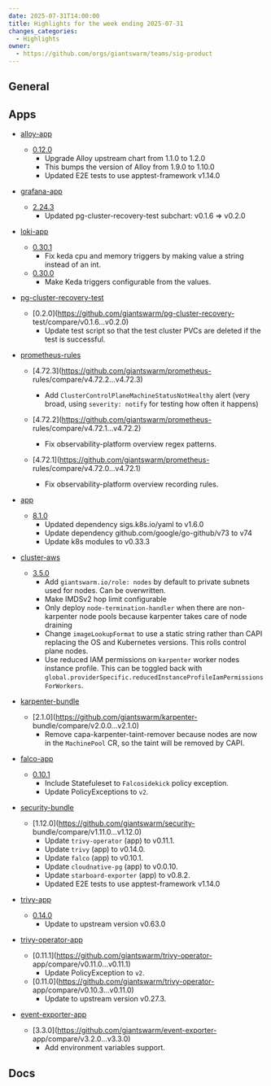```yaml
---
date: 2025-07-31T14:00:00
title: Highlights for the week ending 2025-07-31
changes_categories:
  - Highlights
owner:
  - https://github.com/orgs/giantswarm/teams/sig-product
---
```


## General

<!-- This where BREAKING CHANGES ARE HIGHLIGHTED -->

## Apps

- [alloy-app](https://github.com/giantswarm/alloy-app) 
  - [0.12.0](https://github.com/giantswarm/alloy-app/compare/v0.11.0...v0.12.0) 
      * Upgrade Alloy upstream chart from 1.1.0 to 1.2.0
      * This bumps the version of Alloy from 1.9.0 to 1.10.0
      * Updated E2E tests to use apptest-framework v1.14.0
- [grafana-app](https://github.com/giantswarm/grafana-app) 
  - [2.24.3](https://github.com/giantswarm/grafana-app/compare/v2.24.2...v2.24.3)
      * Updated pg-cluster-recovery-test subchart: v0.1.6 => v0.2.0
- [loki-app](https://github.com/giantswarm/loki-app) 
  - [0.30.1](https://github.com/giantswarm/loki-app/compare/v0.30.0...v0.30.1) 
      * Fix keda cpu and memory triggers by making value a string instead of an int.
  - [0.30.0](https://github.com/giantswarm/loki-app/compare/v0.29.2...v0.30.0) 
      * Make Keda triggers configurable from the values. 


- [pg-cluster-recovery-test](https://github.com/giantswarm/pg-cluster-recovery-test) 
  - [0.2.0](https://github.com/giantswarm/pg-cluster-recovery-
test/compare/v0.1.6...v0.2.0) 
      * Update test script so that the test cluster PVCs are deleted if the test is successful.
- [prometheus-rules](https://github.com/giantswarm/prometheus-rules) 
  - [4.72.3](https://github.com/giantswarm/prometheus-
rules/compare/v4.72.2...v4.72.3) 
      * Add `ClusterControlPlaneMachineStatusNotHealthy` alert (very broad, using `severity: notify` for testing how often it happens)
  - [4.72.2](https://github.com/giantswarm/prometheus-
rules/compare/v4.72.1...v4.72.2) 
      * Fix observability-platform overview regex patterns. 


  - [4.72.1](https://github.com/giantswarm/prometheus-
rules/compare/v4.72.0...v4.72.1) 
      * Fix observability-platform overview recording rules. 


- [app](https://github.com/giantswarm/app) 
  - [8.1.0](https://github.com/giantswarm/app/compare/v8.0.0...v8.1.0) 
      * Updated dependency sigs.k8s.io/yaml to v1.6.0
      * Update dependency github.com/google/go-github/v73 to v74
      * Update k8s modules to v0.33.3
- [cluster-aws](https://github.com/giantswarm/cluster-aws) 
  - [3.5.0](https://github.com/giantswarm/cluster-aws/compare/v3.4.0...v3.5.0) 
      * Add `giantswarm.io/role: nodes` by default to private subnets used for nodes. Can be overwritten.
      * Make IMDSv2 hop limit configurable
      * Only deploy `node-termination-handler` when there are non-karpenter node pools because karpenter takes care of node draining
      * Change `imageLookupFormat` to use a static string rather than CAPI replacing the OS and Kubernetes versions. This rolls control plane nodes.
      * Use reduced IAM permissions on `karpenter` worker nodes instance profile. This can be toggled back with `global.providerSpecific.reducedInstanceProfileIamPermissionsForWorkers`.
- [karpenter-bundle](https://github.com/giantswarm/karpenter-bundle) 
  - [2.1.0](https://github.com/giantswarm/karpenter-
bundle/compare/v2.0.0...v2.1.0) 
      * Remove capa-karpenter-taint-remover because nodes are now in the `MachinePool` CR, so the taint will be removed by CAPI.
- [falco-app](https://github.com/giantswarm/falco-app) 
  - [0.10.1](https://github.com/giantswarm/falco-app/compare/v0.10.0...v0.10.1) 
      * Include Statefuleset to `Falcosidekick` policy exception.
      * Update PolicyExceptions to `v2`.
- [security-bundle](https://github.com/giantswarm/security-bundle) 
  - [1.12.0](https://github.com/giantswarm/security-
bundle/compare/v1.11.0...v1.12.0) 
      * Update `trivy-operator` (app) to v0.11.1.
      * Update `trivy` (app) to v0.14.0.
      * Update `falco` (app) to v0.10.1.
      * Update `cloudnative-pg` (app) to v0.0.10.
      * Update `starboard-exporter` (app) to v0.8.2.
      * Updated E2E tests to use apptest-framework v1.14.0
- [trivy-app](https://github.com/giantswarm/trivy-app) 
  - [0.14.0](https://github.com/giantswarm/trivy-app/compare/v0.13.4...v0.14.0) 
      * Update to upstream version v0.63.0
- [trivy-operator-app](https://github.com/giantswarm/trivy-operator-app) 
  - [0.11.1](https://github.com/giantswarm/trivy-operator-
app/compare/v0.11.0...v0.11.1) 
      * Update PolicyException to `v2`.
  - [0.11.0](https://github.com/giantswarm/trivy-operator-
app/compare/v0.10.3...v0.11.0) 
      * Update to upstream version v0.27.3. 


- [event-exporter-app](https://github.com/giantswarm/event-exporter-app) 
  - [3.3.0](https://github.com/giantswarm/event-exporter-
app/compare/v3.2.0...v3.3.0) 
      * Add environment variables support.

## Docs

<!-- FER is filling this one -->
